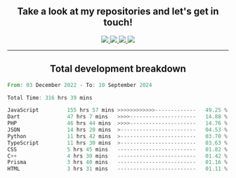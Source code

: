 <h2 align="center">
  Take a look at my repositories and let's get in touch!
</h2>
<p align="center">
  <a href="https://www.instagram.com/rayhanarkan?igsh=MXM3dHhmMTZ3ZWVsaA==">
    <img src="https://img.icons8.com/material-outlined/30/689d6a/instagram.png"/>
  </a>
  <a href="https://www.linkedin.com/in/rayhanarkan/">
    <img src="https://img.icons8.com/material-outlined/30/689d6a/linkedin.png"/>
  </a>
  <a href="">
    <img src="https://img.icons8.com/material-outlined/30/689d6a/geography.png"/>
  </a>
  <a href="mailto:rayhanarkan30@gmail.com">
    <img src="https://img.icons8.com/material-outlined/30/689d6a/email.png"/>
  </a>
</p>

---

<h2 align="center">Total development breakdown</h2>

<p align="center">
<!--START_SECTION:waka-->

```rust
From: 03 December 2022 - To: 10 September 2024

Total Time: 316 hrs 39 mins

JavaScript         155 hrs 57 mins >>>>>>>>>>>>-------------   49.25 %
Dart               47 hrs 7 mins   >>>>---------------------   14.88 %
PHP                46 hrs 44 mins  >>>>---------------------   14.76 %
JSON               14 hrs 20 mins  >------------------------   04.53 %
Python             11 hrs 42 mins  >------------------------   03.70 %
TypeScript         11 hrs 30 mins  >------------------------   03.63 %
CSS                5 hrs 45 mins   -------------------------   01.82 %
C++                4 hrs 30 mins   -------------------------   01.42 %
Prisma             3 hrs 40 mins   -------------------------   01.16 %
HTML               3 hrs 31 mins   -------------------------   01.11 %
```

<!--END_SECTION:waka-->
</p>
